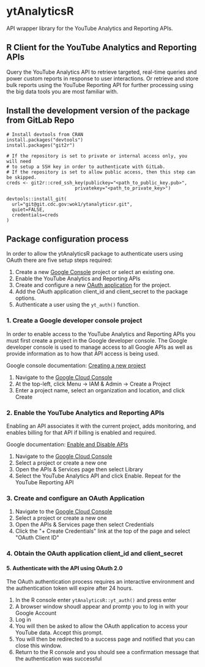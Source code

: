 # ytAnalyticsR

API wrapper library for the YouTube Analytics and Reporting APIs.

## R Client for the YouTube Analytics and Reporting APIs

Query the YouTube Analytics API to retrieve targeted, real-time queries and
power custom reports in response to user interactions. Or retrieve and store
bulk reports using the YouTube Reporting API for further processing using
the big data tools you are most familiar with.

## Install the development version of the package from GitLab Repo

```
# Install devtools from CRAN
install.packages("devtools")
install.packages("git2r")

# If the repository is set to private or internal access only, you will need
# to setup a SSH key in order to authenticate with GitLab.
# If the repository is set to allow public access, then this step can be skipped.
creds <- git2r::cred_ssh_key(publickey="<path_to_public_key.pub>",
                         privatekey="<path_to_private_key>")

devtools::install_git(
  url="git@git.cdc.gov:wok1/ytanalyticsr.git",
  quiet=FALSE,
  credentials=creds
)
```

## Package configuration process

In order to allow the ytAnalyticsR package to authenticate users using OAuth
there are five setup steps required:

1. Create a new [Google Console](https://console.cloud.google.com/) project or select an existing one.
2. Enable the YouTube Analytics and Reporting APIs
3. Create and configure a new [OAuth application](https://support.google.com/googleapi/answer/6158849?hl=en) for the project.
4. Add the OAuth application client_id and client_secret to the package options.
5. Authenticate a user using the `yt_auth()` function.

### 1. Create a Google developer console project
In order to enable access to the YouTube Analytics and Reporting APIs you must first create
a project in the Google developer console. The Google developer console is used to manage access to all Google APIs as well as provide information as to how that API access is being used.

Google console documentation: [Creating a new project](https://developers.google.com/workspace/guides/create-project)

1. Navigate to the [Google Cloud Console](https://console.cloud.google.com/)
2. At the top-left, click Menu -> IAM & Admin -> Create a Project
3. Enter a project name, select an organization and location, and click Create

### 2. Enable the YouTube Analytics and Reporting APIs
Enabling an API associates it with the current project, adds monitoring, and enables billing for that API if billing is enabled and required.

Google documentation: [Enable and Disable APIs](https://support.google.com/googleapi/answer/6158841?hl=en&ref_topic=7013279)

1. Navigate to the [Google Cloud Console](https://console.cloud.google.com/)
2. Select a project or create a new one
3. Open the APIs & Services page then select Library
4. Select the YouTube Analytics API and click Enable.  Repeat for the YouTube Reporting API

### 3. Create and configure an OAuth Application
1. Navigate to the [Google Cloud Console](https://console.cloud.google.com/)
2. Select a project or create a new one
3. Open the APIs & Services page then select Credentials
4. Click the "+ Create Credentials" link at the top of the page and select "OAuth Client ID"

### 4. Obtain the OAuth application client_id and client_secret

#### 5. Authenticate with the API using OAuth 2.0
The OAuth authentication process requires an interactive environment and the authentication token will expire after 24 hours.

1. In the R console enter `ytAnalyticsR::yt_auth()` and press enter
2. A browser window shoudl appear and promtp you to log in with your Google Account
3. Log in
4. You will then be asked to allow the OAuth application to access your YouTube data.  Accept this prompt.
5. You will then be redirected to a success page and notified that you can close this window.
6. Return to the R console and you should see a confirmation message that the authentication was successful